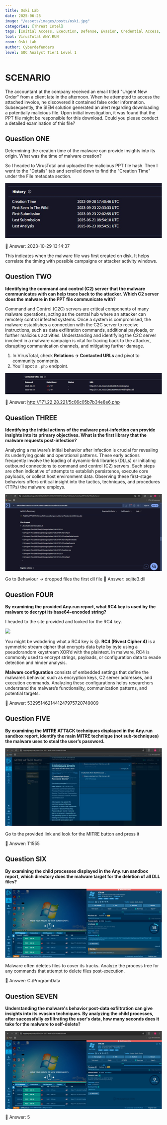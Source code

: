 ```yaml
---
title: Oski Lab
date: 2025-06-25
image: "/assets/images/posts/oski.jpg"
categories: [Threat Intel]
tags: [Initial Access, Execution, Defense, Evasion, Credential Access, Command and Control, Exfiltration]
tool: VirusTotal ANY.RUN
room: Oski Lab
author: Cyberdefenders
level: SOC Analyst Tier1 Level 1
---
```


# SCENARIO

The accountant at the company received an email titled "Urgent New Order" from a client late in the afternoon. When he attempted to access the attached invoice, he discovered it contained false order information. Subsequently, the SIEM solution generated an alert regarding downloading a potentially malicious file. Upon initial investigation, it was found that the PPT file might be responsible for this download. Could you please conduct a detailed examination of this file?

## Question ONE 
Determining the creation time of the malware can provide insights into its origin. What was the time of malware creation?

So I headed to VirusTotal and uploaded the malicious PPT file hash.
Then I went to the "Details" tab and scrolled down to find the "Creation Time" under the File metadata section.

![](/assets/images/posts/oski1.jpg)

📌 Answer: 2023-10-29 13:14:37

This indicates when the malware file was first created on disk. It helps correlate the timing with possible campaigns or attacker activity windows.

## Question TWO

**Identifying the command and control (C2) server that the malware communicates with can help trace back to the attacker. Which C2 server does the malware in the PPT file communicate with?**

Command and Control (C2C) servers are critical components of many malware operations, acting as the central hub where an attacker can remotely control infected systems. Once a system is compromised, the malware establishes a connection with the C2C server to receive instructions, such as data exfiltration commands, additional payloads, or further malicious activities. Understanding and identifying the C2C server involved in a malware campaign is vital for tracing back to the attacker, disrupting communication channels, and mitigating further damage.

1. In VirusTotal, check **Relations → Contacted URLs** and pivot to community comments.
2. You’ll spot a `.php` endpoint. 

![](/assets/images/posts/oski2.jpg)

📌 Answer: http://171.22.28.221/5c06c05b7b34e8e6.php

## Question THREE

**Identifying the initial actions of the malware post-infection can provide insights into its primary objectives. What is the first library that the malware requests post-infection?**

Analyzing a malware’s initial behavior after infection is crucial for revealing its underlying goals and operational patterns. These early actions frequently involve the loading of dynamic-link libraries (DLLs) or initiating outbound connections to command and control (C2) servers. Such steps are often indicative of attempts to establish persistence, execute core payloads, or collect host environment data. Observing these first-stage behaviors offers critical insight into the tactics, techniques, and procedures (TTPs) the malware employs.

![](/assets/images/posts/oski3.jpg)

Go to Behaviour -> dropped files the first dll file
📌 Answer: sqlite3.dll

## Question FOUR 
**By examining the provided Any.run report, what RC4 key is used by the malware to decrypt its base64-encoded string?**

I headed to the site provided and looked for the RC4 key.

![](https://github.com/user-attachments/assets/eb41e797-a12c-4d58-a42c-1414f358fe56.jpg)

You might be wobdering what a RC4 key is 😃. **RC4 (Rivest Cipher 4)** is a symmetric stream cipher that encrypts data byte by byte using a pseudorandom keystream XOR’d with the plaintext. In malware, RC4 is commonly used to encrypt strings, payloads, or configuration data to evade detection and hinder analysis.

**Malware configuration** consists of embedded settings that define the malware’s behavior, such as encryption keys, C2 server addresses, and execution commands. Analyzing these configurations helps researchers understand the malware’s functionality, communication patterns, and potential targets.

📌 Answer: 5329514621441247975720749009

## Question FIVE 
**By examining the MITRE ATT&CK techniques displayed in the Any.run sandbox report, identify the main MITRE technique (not sub-techniques) the malware uses to steal the user’s password.**

![](/assets/images/posts/oski6.jpg)

Go to the provided link and look for the MITRE button and press it

📌 Answer: T1555

## Question SIX

**By examining the child processes displayed in the Any.run sandbox report, which directory does the malware target for the deletion of all DLL files?**

![](/assets/images/posts/oski5.jpg)

Malware often deletes files to cover its tracks. Analyze the process tree for any commands that attempt to delete files post-execution.

📌 Answer: C:\ProgramData

## Question SEVEN

**Understanding the malware's behavior post-data exfiltration can give insights into its evasion techniques. By analyzing the child processes, after successfully exfiltrating the user's data, how many seconds does it take for the malware to self-delete?**

![](/assets/images/posts/oski7.jpg)

📌 Answer: 5

